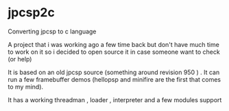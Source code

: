 jpcsp2c
=======

Converting jpcsp to c language


A project that i was working ago a few time back but don't have much time to work on it so i decided to open source 
it in case someone want to check (or help)

It is based on an old jpcsp source (something around revision 950 ) . It can run a few framebuffer demos (hellopsp and minifire are the first that comes to my mind).

It has a working threadman , loader , interpreter and a few modules support
